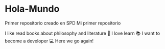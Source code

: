 # Hola-Mundo
Primer repositorio creado en SPD
Mi primer repositorio

I like read books about philosophy and literature 📖
I love learn 📚
I want to become a developer 💻
Here we go again!
